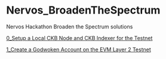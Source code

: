 # Nervos_BroadenTheSpectrum
Nervos Hackathon Broaden the Spectrum solutions

[0_Setup a Local CKB Node and CKB Indexer for the Testnet](0_setup/readme.md)

[1_Create a Godwoken Account on the EVM Layer 2 Testnet](1_godwoken/readme.md)
